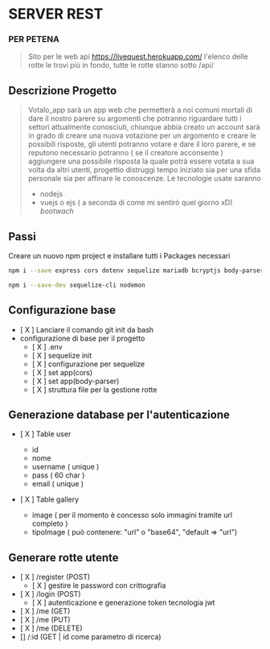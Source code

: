 # SERVER REST

### PER PETENA

> Sito per le web api https://livequest.herokuapp.com/ 
> l'elenco delle rotte le trovi più in fondo, tutte le rotte stanno sotto /api/

## Descrizione Progetto


> Votalo_app sarà un app web che permetterà a noi comuni mortali di dare il nostro parere su argomenti che potranno riguardare tutti i settori attualmente conosciuti, chiunque abbia creato un account sarà in grado di creare una nuova votazione per un argomento e creare le possibili risposte, gli utenti potranno votare e dare il loro parere, e se reputono necessario potranno ( se il creatore acconsente ) aggiungere una possibile risposta la quale potrà essere votata a sua volta da altri utenti, progettio distruggi tempo iniziato sia per una sfida personale sia per affinare le conoscenze. 
> Le tecnologie usate saranno
> - nodejs
> - vuejs o ejs ( a seconda di come mi sentirò quel giorno xD) *bootwach*


## Passi

Creare un nuovo npm project e installare tutti i Packages necessari

```bash
npm i --save express cors dotenv sequelize mariadb bcryptjs body-parser jsonwebtoken morgan helmet multer express-joi-validate redis

npm i --save-dev sequelize-cli nodemon
```

## Configurazione base

* [ X ] Lanciare il comando git init da bash
* configurazione di base per il progetto
  * [ X ] .env
  * [ X ] sequelize init 
  * [ X ] configurazione per sequelize
  * [ X ] set app(cors)
  * [ X ] set app(body-parser)
  * [ X ] struttura file per la gestione rotte

## Generazione database per l'autenticazione

* [ X ] Table user
  * id
  * nome
  * username ( unique )
  * pass ( 60 char )
  * email ( unique )

* [ X ] Table gallery
  * image ( per il momento è concesso solo immagini tramite url completo )
  * tipoImage ( può contenere: "url" o "base64", "default => "url")

## Generare rotte utente
* [ X ] /register (POST)
  * [ X ] gestire le password con crittografia
* [ X ] /login (POST)
  * [ X ] autenticazione e generazione token tecnologia jwt
* [ X ] /me (GET)
* [ X ] /me (PUT)
* [ X ] /me (DELETE)
* [] /:id (GET | id come parametro di ricerca)
  
